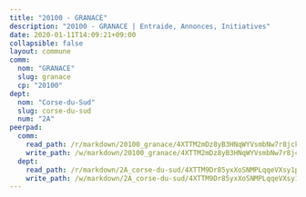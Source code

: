 ```yaml
---
title: "20100 - GRANACE"
description: "20100 - GRANACE | Entraide, Annonces, Initiatives"
date: 2020-01-11T14:09:21+09:00
collapsible: false
layout: commune
comm:
  nom: "GRANACE"
  slug: granace
  cp: "20100"
dept:
  nom: "Corse-du-Sud"
  slug: corse-du-sud
  num: "2A"
peerpad:
  comm:
    read_path: /r/markdown/20100_granace/4XTTM2mDz8yB3HNqWYVsmbNw7r8jckW94xp8q9G9F9DRdgTAw
    write_path: /w/markdown/20100_granace/4XTTM2mDz8yB3HNqWYVsmbNw7r8jckW94xp8q9G9F9DRdgTAw-K3TgTfwRweDgLjwsU1izUveHvEQfM2LWitkc5APcSYcUMqci3R163mrZQA68paLq8qMdfYynMHFZZ3HgtgC1RPVeWZohHgyhqby9R18JJe7EfAAVzN6Vhkxi5NJ1WkfgKMeu1Xao
  dept:
    read_path: /r/markdown/2A_corse-du-sud/4XTTM9Dr85yxXoSNMPLqqeVXsy1pqWqGhUHPXUG36pnJXueq3
    write_path: /w/markdown/2A_corse-du-sud/4XTTM9Dr85yxXoSNMPLqqeVXsy1pqWqGhUHPXUG36pnJXueq3-K3TgV6cwSCfdXeaSy4VoQ9mhukqFKAJyVaitv9jTNsj1pAHEbSJRbPtJU65omPMwDpQzw4VNGvYCrpcZouPFuXTeEqCwYFSrDaj1yCqi14YAr5qN74AKEwUrAv64AinUWqfozRmP
---
```


